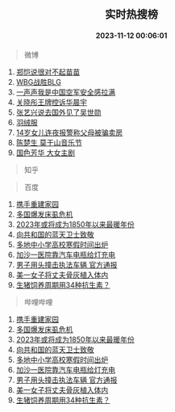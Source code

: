 <div align="center"><h2>实时热搜榜</h2><h4>2023-11-12 00:06:01</h4></div>

> 微博  

1. [郑恺说很对不起苗苗](https://s.weibo.com/weibo?q=%23%E9%83%91%E6%81%BA%E8%AF%B4%E5%BE%88%E5%AF%B9%E4%B8%8D%E8%B5%B7%E8%8B%97%E8%8B%97%23&t=31&band_rank=1&Refer=top)<br />
2. [WBG战胜BLG](https://s.weibo.com/weibo?q=%23WBG%E6%88%98%E8%83%9CBLG%23&t=31&band_rank=2&Refer=top)<br />
3. [一声声我是中国空军安全感拉满](https://s.weibo.com/weibo?q=%23%E4%B8%80%E5%A3%B0%E5%A3%B0%E6%88%91%E6%98%AF%E4%B8%AD%E5%9B%BD%E7%A9%BA%E5%86%9B%E5%AE%89%E5%85%A8%E6%84%9F%E6%8B%89%E6%BB%A1%23&t=31&band_rank=3&Refer=top)<br />
4. [关晓彤王牌控诉华晨宇](https://s.weibo.com/weibo?q=%E5%85%B3%E6%99%93%E5%BD%A4%E7%8E%8B%E7%89%8C%E6%8E%A7%E8%AF%89%E5%8D%8E%E6%99%A8%E5%AE%87&t=31&band_rank=4&Refer=top)<br />
5. [张艺兴说去国外见了吴世勋](https://s.weibo.com/weibo?q=%23%E5%BC%A0%E8%89%BA%E5%85%B4%E8%AF%B4%E5%8E%BB%E5%9B%BD%E5%A4%96%E8%A7%81%E4%BA%86%E5%90%B4%E4%B8%96%E5%8B%8B%23&t=31&band_rank=5&Refer=top)<br />
6. [羽绒服](https://s.weibo.com/weibo?q=%E7%BE%BD%E7%BB%92%E6%9C%8D&t=31&band_rank=6&Refer=top)<br />
7. [14岁女儿连夜报警称父母被骗卖房](https://s.weibo.com/weibo?q=%2314%E5%B2%81%E5%A5%B3%E5%84%BF%E8%BF%9E%E5%A4%9C%E6%8A%A5%E8%AD%A6%E7%A7%B0%E7%88%B6%E6%AF%8D%E8%A2%AB%E9%AA%97%E5%8D%96%E6%88%BF%23&t=31&band_rank=7&Refer=top)<br />
8. [陈楚生 莫干山音乐节](https://s.weibo.com/weibo?q=%E9%99%88%E6%A5%9A%E7%94%9F%20%E8%8E%AB%E5%B9%B2%E5%B1%B1%E9%9F%B3%E4%B9%90%E8%8A%82&t=31&band_rank=8&Refer=top)<br />
9. [国色芳华 大女主剧](https://s.weibo.com/weibo?q=%E5%9B%BD%E8%89%B2%E8%8A%B3%E5%8D%8E%20%E5%A4%A7%E5%A5%B3%E4%B8%BB%E5%89%A7&t=31&band_rank=9&Refer=top)<br />

> 知乎  


> 百度  

1. [携手重建家园](https://www.baidu.com/s?wd=%E6%90%BA%E6%89%8B%E9%87%8D%E5%BB%BA%E5%AE%B6%E5%9B%AD&sa=fyb_news&rsv_dl=fyb_news)<br />
2. [多国爆发床虱危机](https://www.baidu.com/s?wd=%E5%A4%9A%E5%9B%BD%E7%88%86%E5%8F%91%E5%BA%8A%E8%99%B1%E5%8D%B1%E6%9C%BA&sa=fyb_news&rsv_dl=fyb_news)<br />
3. [2023年或将成为1850年以来最暖年份](https://www.baidu.com/s?wd=2023%E5%B9%B4%E6%88%96%E5%B0%86%E6%88%90%E4%B8%BA1850%E5%B9%B4%E4%BB%A5%E6%9D%A5%E6%9C%80%E6%9A%96%E5%B9%B4%E4%BB%BD&sa=fyb_news&rsv_dl=fyb_news)<br />
4. [向共和国的蓝天卫士致敬](https://www.baidu.com/s?wd=%E5%90%91%E5%85%B1%E5%92%8C%E5%9B%BD%E7%9A%84%E8%93%9D%E5%A4%A9%E5%8D%AB%E5%A3%AB%E8%87%B4%E6%95%AC&sa=fyb_news&rsv_dl=fyb_news)<br />
5. [多地中小学高校寒假时间出炉](https://www.baidu.com/s?wd=%E5%A4%9A%E5%9C%B0%E4%B8%AD%E5%B0%8F%E5%AD%A6%E9%AB%98%E6%A0%A1%E5%AF%92%E5%81%87%E6%97%B6%E9%97%B4%E5%87%BA%E7%82%89&sa=fyb_news&rsv_dl=fyb_news)<br />
6. [加沙一医院靠汽车电瓶给灯充电](https://www.baidu.com/s?wd=%E5%8A%A0%E6%B2%99%E4%B8%80%E5%8C%BB%E9%99%A2%E9%9D%A0%E6%B1%BD%E8%BD%A6%E7%94%B5%E7%93%B6%E7%BB%99%E7%81%AF%E5%85%85%E7%94%B5&sa=fyb_news&rsv_dl=fyb_news)<br />
7. [男子用头撞击执法车辆 官方通报](https://www.baidu.com/s?wd=%E7%94%B7%E5%AD%90%E7%94%A8%E5%A4%B4%E6%92%9E%E5%87%BB%E6%89%A7%E6%B3%95%E8%BD%A6%E8%BE%86+%E5%AE%98%E6%96%B9%E9%80%9A%E6%8A%A5&sa=fyb_news&rsv_dl=fyb_news)<br />
8. [美一女子将丈夫骨灰植入体内](https://www.baidu.com/s?wd=%E7%BE%8E%E4%B8%80%E5%A5%B3%E5%AD%90%E5%B0%86%E4%B8%88%E5%A4%AB%E9%AA%A8%E7%81%B0%E6%A4%8D%E5%85%A5%E4%BD%93%E5%86%85&sa=fyb_news&rsv_dl=fyb_news)<br />
9. [生猪饲养周期用34种抗生素？](https://www.baidu.com/s?wd=%E7%94%9F%E7%8C%AA%E9%A5%B2%E5%85%BB%E5%91%A8%E6%9C%9F%E7%94%A834%E7%A7%8D%E6%8A%97%E7%94%9F%E7%B4%A0%EF%BC%9F&sa=fyb_news&rsv_dl=fyb_news)<br />

> 哔哩哔哩  

1. [携手重建家园](https://www.baidu.com/s?wd=%E6%90%BA%E6%89%8B%E9%87%8D%E5%BB%BA%E5%AE%B6%E5%9B%AD&sa=fyb_news&rsv_dl=fyb_news)<br />
2. [多国爆发床虱危机](https://www.baidu.com/s?wd=%E5%A4%9A%E5%9B%BD%E7%88%86%E5%8F%91%E5%BA%8A%E8%99%B1%E5%8D%B1%E6%9C%BA&sa=fyb_news&rsv_dl=fyb_news)<br />
3. [2023年或将成为1850年以来最暖年份](https://www.baidu.com/s?wd=2023%E5%B9%B4%E6%88%96%E5%B0%86%E6%88%90%E4%B8%BA1850%E5%B9%B4%E4%BB%A5%E6%9D%A5%E6%9C%80%E6%9A%96%E5%B9%B4%E4%BB%BD&sa=fyb_news&rsv_dl=fyb_news)<br />
4. [向共和国的蓝天卫士致敬](https://www.baidu.com/s?wd=%E5%90%91%E5%85%B1%E5%92%8C%E5%9B%BD%E7%9A%84%E8%93%9D%E5%A4%A9%E5%8D%AB%E5%A3%AB%E8%87%B4%E6%95%AC&sa=fyb_news&rsv_dl=fyb_news)<br />
5. [多地中小学高校寒假时间出炉](https://www.baidu.com/s?wd=%E5%A4%9A%E5%9C%B0%E4%B8%AD%E5%B0%8F%E5%AD%A6%E9%AB%98%E6%A0%A1%E5%AF%92%E5%81%87%E6%97%B6%E9%97%B4%E5%87%BA%E7%82%89&sa=fyb_news&rsv_dl=fyb_news)<br />
6. [加沙一医院靠汽车电瓶给灯充电](https://www.baidu.com/s?wd=%E5%8A%A0%E6%B2%99%E4%B8%80%E5%8C%BB%E9%99%A2%E9%9D%A0%E6%B1%BD%E8%BD%A6%E7%94%B5%E7%93%B6%E7%BB%99%E7%81%AF%E5%85%85%E7%94%B5&sa=fyb_news&rsv_dl=fyb_news)<br />
7. [男子用头撞击执法车辆 官方通报](https://www.baidu.com/s?wd=%E7%94%B7%E5%AD%90%E7%94%A8%E5%A4%B4%E6%92%9E%E5%87%BB%E6%89%A7%E6%B3%95%E8%BD%A6%E8%BE%86+%E5%AE%98%E6%96%B9%E9%80%9A%E6%8A%A5&sa=fyb_news&rsv_dl=fyb_news)<br />
8. [美一女子将丈夫骨灰植入体内](https://www.baidu.com/s?wd=%E7%BE%8E%E4%B8%80%E5%A5%B3%E5%AD%90%E5%B0%86%E4%B8%88%E5%A4%AB%E9%AA%A8%E7%81%B0%E6%A4%8D%E5%85%A5%E4%BD%93%E5%86%85&sa=fyb_news&rsv_dl=fyb_news)<br />
9. [生猪饲养周期用34种抗生素？](https://www.baidu.com/s?wd=%E7%94%9F%E7%8C%AA%E9%A5%B2%E5%85%BB%E5%91%A8%E6%9C%9F%E7%94%A834%E7%A7%8D%E6%8A%97%E7%94%9F%E7%B4%A0%EF%BC%9F&sa=fyb_news&rsv_dl=fyb_news)<br />
